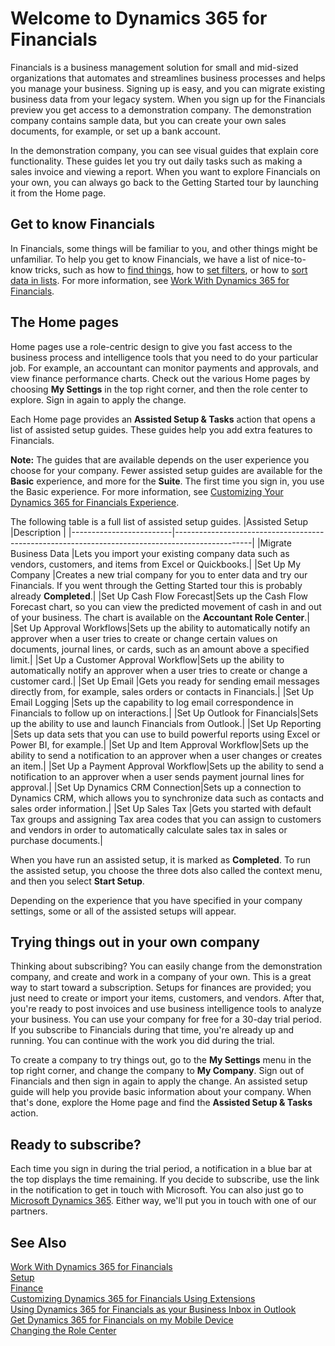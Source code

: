 <properties
	pageTitle="Welcome to Dynamics 365 for Financials | Financials"
    description="Welcome to Dynamics 365 for Financials"
	services="project-madeira"
	documentationCenter=""
	authors="SusanneWindfeldPedersen"/>
<tags
    ms.service="project-madeira"
    ms.topic="get-started-article"
    ms.devlang="na"
    ms.tgt_pltfrm="na"
    ms.workload="na"
    ms.date="09/19/2016"
    ms.author="SusanneWindfeldPedersen" />

# Welcome to Dynamics 365 for Financials

Financials is a business management solution for small and mid-sized organizations that automates and streamlines business processes and helps you manage your business. Signing up is easy, and you can migrate existing business data from your legacy system.
When you sign up for the Financials preview you get access to a demonstration company. The demonstration company contains sample data, but you can create your own sales documents, for example, or set up a bank account.  

In the demonstration company, you can see visual guides that explain core functionality. These guides let you try out daily tasks such as making a sales invoice and viewing a report. When you want to explore Financials on your own, you can always go back to the Getting Started tour by launching it from the Home page.   

## Get to know Financials
In Financials, some things will be familiar to you, and other things might be unfamiliar. To help you get to know Financials, we have a list of nice-to-know tricks, such as how to [find things](ui-search.md), how to [set filters](ui-enter-criteria-filters.md), or how to [sort data in lists](ui-sorting.md). For more information, see [Work With Dynamics 365 for Financials](ui-work-product.md).

## The Home pages
Home pages use a role-centric design to give you fast access to the business process and intelligence tools that you need to do your particular job. For example, an accountant can monitor payments and approvals, and view finance performance charts. Check out the various Home pages by choosing **My Settings** in the top right corner, and then the role center to explore. Sign in again to apply the change.    

Each Home page provides an **Assisted Setup & Tasks** action that opens a list of assisted setup guides. These guides help you add extra features to Financials.

**Note:** The guides that are available depends on the user experience you choose for your company. Fewer assisted setup guides are available for the **Basic** experience, and more for the **Suite**. The first time you sign in, you use the Basic experience. For more information, see [Customizing Your Dynamics 365 for Financials Experience](ui-experiences.md).  

The following table is a full list of assisted setup guides.
|Assisted Setup           |Description                                                                                      |
|-------------------------|-------------------------------------------------------------------------------------------------|
|Migrate Business Data    |Lets you import your existing company data such as vendors, customers, and items from Excel or Quickbooks.|
|Set Up My Company        |Creates a new trial company for you to enter data and try our Financials. If you went through the Getting Started tour this is probably already **Completed**.|
|Set Up Cash Flow Forecast|Sets up the Cash Flow Forecast chart, so you can view the predicted movement of cash in and out of your business. The chart is available on the **Accountant Role Center**.|
|Set Up Approval Workflows|Sets up the ability to automatically notify an approver when a user tries to create or change certain values on documents, journal lines, or cards, such as an amount above a specified limit.|
|Set Up a Customer Approval Workflow|Sets up the ability to automatically notify an approver when a user tries to create or change a customer card.|
|Set Up Email             |Gets you ready for sending email messages directly from, for example, sales orders or contacts in Financials.|
|Set Up Email Logging     |Sets up the capability to log email correspondence in Financials to follow up on interactions.|
|Set Up Outlook for Financials|Sets up the ability to use and launch Financials from Outlook.|
|Set Up Reporting         |Sets up data sets that you can use to build powerful reports using Excel or Power BI, for example.|
|Set Up and Item Approval Workflow|Sets up the ability to send a notification to an approver when a user changes or creates an item.|
|Set Up a Payment Approval Workflow|Sets up the ability to send a notification to an approver when a user sends payment journal lines for approval.|
|Set Up Dynamics CRM Connection|Sets up a connection to Dynamics CRM, which allows you to synchronize data such as contacts and sales order information.|
|Set Up Sales Tax         |Gets you started with default Tax groups and assigning Tax area codes that you can assign to customers and vendors in order to automatically calculate sales tax in sales or purchase documents.|

When you have run an assisted setup, it is marked as **Completed**. To run the assisted setup, you choose the three dots also called the context menu, and then you select **Start Setup**.  

Depending on the experience that you have specified in your company settings, some or all of the assisted setups will appear.  

## Trying things out in your own company
Thinking about subscribing? You can easily change from the demonstration company, and create and work in a company of your own. This is a great way to start toward a subscription. Setups for finances are provided; you just need to create or import your items, customers, and vendors. After that, you're ready to post invoices and use business intelligence tools to analyze your business. You can use your company for free for a 30-day trial period. If you subscribe to Financials during that time, you're already up and running. You can continue with the work you did during the trial.  
  
To create a company to try things out, go to the **My Settings** menu in the top right corner, and change the company to **My Company**. Sign out of Financials and then sign in again to apply the change. An assisted setup guide will help you provide basic information about your company. When that's done, explore the Home page and find the **Assisted Setup & Tasks** action.  

## Ready to subscribe?
Each time you sign in during the trial period, a notification in a blue bar at the top displays the time remaining. If you decide to subscribe, use the link in the notification to get in touch with Microsoft. You can also just go to [Microsoft Dynamics 365](https://go.microsoft.com/fwlink/?linkid=828707). Either way, we'll put you in touch with one of our partners.

## See Also
[Work With Dynamics 365 for Financials](ui-work-product.md)  
[Setup](setup.md)  
[Finance](finance.md)  
[Customizing Dynamics 365 for Financials Using Extensions](ui-extensions.md)  
[Using Dynamics 365 for Financials as your Business Inbox in Outlook](madeira-outlook.md)  
[Get Dynamics 365 for Financials on my Mobile Device](install-mobile-app.md)  
[Changing the Role Center](change-role.md)  

